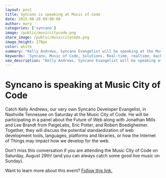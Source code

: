 ```yaml
---
layout: post
title: Syncano is speaking at Music of Code
date: 2015-08-28 09:00:00
author: mary
categories: ['syncano']
image: /public/musiccitycode.png
share_image: /public/musiccitycode.png
image_height: 270px
color: white
summary: "Kelly Andrews, Syncano Evangelist will be speaking at the Music of Code conference in Nashville, Tennessee."
keywords: 'Syncano, Music of Code, Solutions, Real-time, realtime, backend, baas, app development, code conference'
seo_description: "Kelly Andrews, Syncano Evangelist will be speaking at the Music of Code conference in Nashville, Tennessee."
---
```

# Syncano is speaking at Music City of Code

Catch Kelly Andrews, our very own Syncano Developer Evangelist, in Nashville Tennessee on Saturday at the Music City of Code. He will be participating in a panel about the Future of Web along with Jonathan Mills and Lee Brandt from PaigeLabs, Eric Potter, and Robert Boedigheimer. Together, they will discuss the potential standardization of web development tools, languages, platforms and libraries, or how the Internet of Things may impact how we develop for the web.

Don’t miss this conversation if you are attending the Music City of Code on Saturday, August 29th! (and you can always catch some good live music on Sunday).

Want to learn more about this event? [Follow this link.](http://www.musiccitycode.com/)
